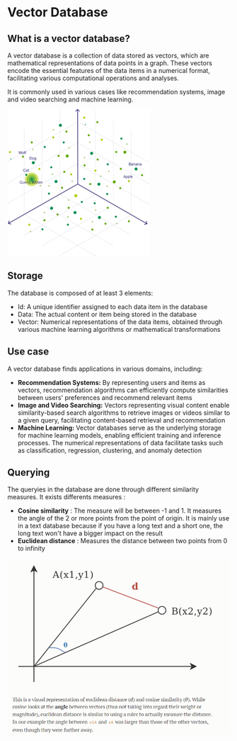 # Vector Database

## What is a vector database?

A vector database is a collection of data stored as vectors, which are mathematical representations of data points in a graph. These vectors encode the essential features of the data items in a numerical format, facilitating various computational operations and analyses.

It is commonly used in various cases like recommendation systems, image and video searching and machine learning.

![vectorDatabase](Images/VectorDatabase.png)

## Storage 

The database is composed of at least 3 elements:

- Id: A unique identifier assigned to each data item in the database
- Data: The actual content or item being stored in the database
- Vector: Numerical representations of the data items, obtained through various machine learning algorithms or mathematical transformations

## Use case

A vector database finds applications in various domains, including:

- **Recommendation Systems:** By representing users and items as vectors, recommendation algorithms can efficiently compute similarities between users' preferences and recommend relevant items
- **Image and Video Searching:** Vectors representing visual content enable similarity-based search algorithms to retrieve images or videos similar to a given query, facilitating content-based retrieval and recommendation
- **Machine Learning:** Vector databases serve as the underlying storage for machine learning models, enabling efficient training and inference processes. The numerical representations of data facilitate tasks such as classification, regression, clustering, and anomaly detection

## Querying

The queryies in the database are done through different similarity measures. It exists differents measures :

- **Cosine similarity** : The measure will be between -1 and 1. It measures the angle of the 2 or more points from the point of origin. It is mainly use in a text database because if you have a long text and a short one, the long text won't have a bigger impact on the result
- **Euclidean distance** : Measures the distance between two points from 0 to infinity

![CosineEuclidean](Images/CosineEuclidean.png)

